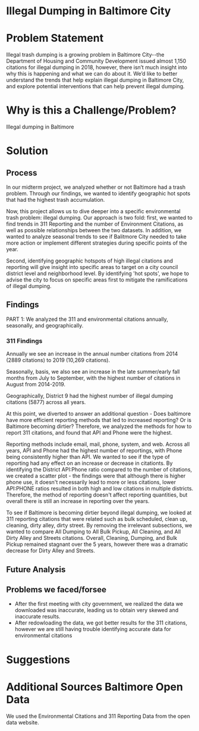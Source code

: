 # Illegal Dumping in Baltimore City

# Problem Statement
Illegal trash dumping is a growing problem in Baltimore City--the Department of Housing and Community Development issued almost 1,150 citations for illegal dumping in 2018, however, there isn’t much insight into why this is happening and what we can do about it. We’d like to better understand the trends that help explain illegal dumping in Baltimore City, and explore potential interventions that can help prevent illegal dumping.

# Why is this a Challenge/Problem?
Illegal dumping in Baltimore 

# Solution
## Process

In our midterm project, we analyzed whether or not Baltimore had a trash problem. Through our findings, we wanted to identify geographic hot spots that had the highest trash accumulation. 

Now, this project allows us to dive deeper into a specific environmental trash problem: illegal dumping. Our approach is two fold: first, we wanted to find trends in 311 Reporting and the number of Environment Citations, as well as possible relationships between the two datasets. In addition, we wanted to analyze seasonal trends to see if Balitmore City needed to take more action or implement different strategies during specific points of the year.

Second, identifying geographic hotspots of high illegal citations and reporting will give insight into specific areas to target on a city council district level and neighborhood level. By identifying 'hot spots', we hope to advise the city to focus on specific areas first to mitigate the ramifications of illegal dumping.

## Findings
PART 1: We analyzed the 311 and environmental citations annually, seasonally, and geographically. 
### 311 Findings
Annually we see an increase in the annual number citations from 2014 (2889 citations) to 2019 (10,269 citations).

Seasonally, basis, we also see an increase in the late summer/early fall months from July to September, with the highest number of citations in August from 2014-2019.

Geographically, District 9 had the highest number of illegal dumping citations (5877) across all years.   

At this point, we diverted to answer an additional question - Does baltimore have more efficient reporting methods that led to increased reporting? Or is Baltimore becoming dirtier? Therefore, we analyzed the methods for how to report 311 citations, and found that API and Phone were the highest. 

Reporting methods include email, mail, phone, system, and web. Across all years, API and Phone had the highest number of reportings, with Phone being consistently higher than API. We wanted to see if the type of reporting had any effect on an increase or decrease in citationts. By identifying the District API:Phone ratio compared to the number of citations, we created a scatter plot - the findings were that although there is higher phone use, it doesn't necessarily lead to more or less citations, lower API:PHONE ratios resulted in both high and low citations in multiple districts. Therefore, the method of reporting doesn't affect reporting quantities, but overall there is still an increase in reporting over the years.

To see if Baltimore is becoming dirtier beyond illegal dumping, we looked at 311 reporting citations that were related such as bulk scheduled, clean up, cleaning, dirty alley, dirty street. By removing the irrelevant subsections, we wanted to compare All Dumping to All Bulk Pickup, All Cleaning, and All Dirty Alley and Streets citations. Overall, Cleaning, Dumping, and Bulk Pickup remained stagnant over the 5 years, however there was a dramatic decrease for Dirty Alley and Streets. 



## Future Analysis

## Problems we faced/forsee
- After the first meeting with city government, we realized the data we downloaded was inaccurate, leading us to obtain very skewed and inaccurate results.
- After redowloading the data, we got better results for the 311 citations, however we are still having trouble identifying accurate data for environmental citations

# Suggestions


# Additional Sources Baltimore Open Data
We used the Environmental Citations and 311 Reporting Data from the open data website. 
